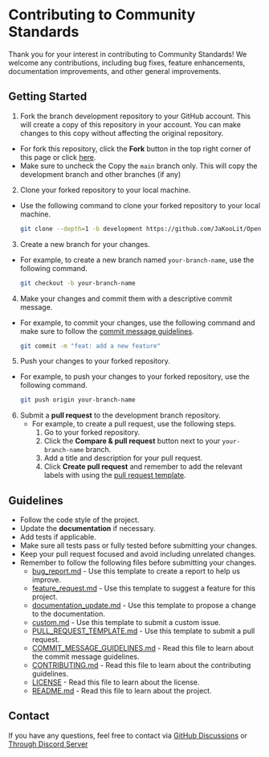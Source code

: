 # Contributing to Community Standards

Thank you for your interest in contributing to Community Standards! We welcome any contributions, including bug fixes, feature enhancements, documentation improvements, and other general improvements.

## Getting Started

1. Fork the branch development repository to your GitHub account. This will create a copy of this repository in your account. You can make changes to this copy without affecting the original repository.
  - For fork this repository, click the **Fork** button in the top right corner of this page or click [here](https://github.com/JaKooLit/OpenSuse-Hyprland/fork).
  - Make sure to uncheck the Copy the `main` branch only. This will copy the development branch and other branches (if any)
 
2. Clone your forked repository to your local machine.

  - Use the following command to clone your forked repository to your local machine.

     ```bash
     git clone --depth=1 -b development https://github.com/JaKooLit/OpenSuse-Hyprland.git
     ```

3. Create a new branch for your changes.

  - For example, to create a new branch named `your-branch-name`, use the following command.

     ```bash
     git checkout -b your-branch-name
     ```

4. Make your changes and commit them with a descriptive commit message.

  - For example, to commit your changes, use the following command and make sure to follow the [commit message guidelines](https://github.com/JaKooLit/OpenSuse-Hyprland/blob/main/COMMIT_MESSAGE_GUIDELINES.md).

     ```bash
     git commit -m "feat: add a new feature"
     ```

5. Push your changes to your forked repository.

  - For example, to push your changes to your forked repository, use the following command.

     ```bash
     git push origin your-branch-name
     ```

6. Submit a **pull request** to the development branch repository.
   - For example, to create a pull request, use the following steps.
     1. Go to your forked repository.
     2. Click the **Compare & pull request** button next to your `your-branch-name` branch.
     3. Add a title and description for your pull request.
     4. Click **Create pull request** and remember to add the relevant labels with using the [pull request template](https://github.com/JaKooLit/OpenSuse-Hyprland/blob/main/.github/PULL_REQUEST_TEMPLATE.md).

## Guidelines

- Follow the code style of the project.
- Update the **documentation** if necessary.
- Add tests if applicable.
- Make sure all tests pass or fully tested before submitting your changes.
- Keep your pull request focused and avoid including unrelated changes.
- Remember to follow the following files before submitting your changes.
  - [bug_report.md](https://github.com/JaKooLit/OpenSuse-Hyprland/blob/main/.github/ISSUE_TEMPLATE/bug_report.md) - Use this template to create a report to help us improve.
  - [feature_request.md](https://github.com/JaKooLit/OpenSuse-Hyprland/blob/main/.github/ISSUE_TEMPLATE/feature_request.md) - Use this template to suggest a feature for this project.
  - [documentation_update.md](https://github.com/JaKooLit/OpenSuse-Hyprland/blob/main/.github/ISSUE_TEMPLATE/documentation_update.md) - Use this template to propose a change to the documentation.
  - [custom.md](https://github.com/JaKooLit/OpenSuse-Hyprland/blob/main/.github/ISSUE_TEMPLATE/custom.md) - Use this template to submit a custom issue.
  - [PULL_REQUEST_TEMPLATE.md](https://github.com/JaKooLit/OpenSuse-Hyprland/blob/main/.github/PULL_REQUEST_TEMPLATE.md) - Use this template to submit a pull request.
  - [COMMIT_MESSAGE_GUIDELINES.md](https://github.com/JaKooLit/OpenSuse-Hyprland/blob/main/COMMIT_MESSAGE_GUIDELINES.md) - Read this file to learn about the commit message guidelines.
  - [CONTRIBUTING.md](https://github.com/JaKooLit/OpenSuse-Hyprland/blob/main/CONTRIBUTING.md) - Read this file to learn about the contributing guidelines.
  - [LICENSE](https://github.com/JaKooLit/OpenSuse-Hyprland/blob/main/LICENSE.md) - Read this file to learn about the license.
  - [README.md](https://github.com/JaKooLit/OpenSuse-Hyprland/blob/main/README.md) - Read this file to learn about the project.

## Contact

If you have any questions, feel free to contact via [GitHub Discussions](https://github.com/JaKooLit/OpenSuse-Hyprland/discussions) or [Through Discord Server](https://discord.gg/kool-tech-world)
